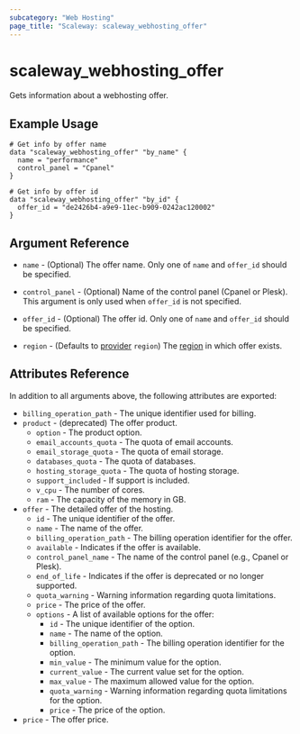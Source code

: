 ```yaml
---
subcategory: "Web Hosting"
page_title: "Scaleway: scaleway_webhosting_offer"
---
```


# scaleway_webhosting_offer

Gets information about a webhosting offer.

## Example Usage

```hcl
# Get info by offer name
data "scaleway_webhosting_offer" "by_name" { 
  name = "performance"
  control_panel = "Cpanel"
}

# Get info by offer id
data "scaleway_webhosting_offer" "by_id" {
  offer_id = "de2426b4-a9e9-11ec-b909-0242ac120002"
}
```

## Argument Reference

- `name` - (Optional) The offer name. Only one of `name` and `offer_id` should be specified.

- `control_panel` - (Optional) Name of the control panel (Cpanel or Plesk). This argument is only used when `offer_id` is not specified.

- `offer_id` - (Optional) The offer id. Only one of `name` and `offer_id` should be specified.

- `region` - (Defaults to [provider](../index.md#zone) `region`) The [region](../guides/regions_and_zones.md#zones) in which offer exists.

## Attributes Reference

In addition to all arguments above, the following attributes are exported:

- `billing_operation_path` - The unique identifier used for billing.
- `product` - (deprecated) The offer product.
    - `option` - The product option.
    - `email_accounts_quota` - The quota of email accounts.
    - `email_storage_quota` - The quota of email storage.
    - `databases_quota` - The quota of databases.
    - `hosting_storage_quota` - The quota of hosting storage.
    - `support_included` - If support is included.
    - `v_cpu` - The number of cores.
    - `ram` - The capacity of the memory in GB.
- `offer` - The detailed offer of the hosting.
    - `id` - The unique identifier of the offer.
    - `name` - The name of the offer.
    - `billing_operation_path` - The billing operation identifier for the offer.
    - `available` - Indicates if the offer is available.
    - `control_panel_name` - The name of the control panel (e.g., Cpanel or Plesk).
    - `end_of_life` - Indicates if the offer is deprecated or no longer supported.
    - `quota_warning` - Warning information regarding quota limitations.
    - `price` - The price of the offer.
    - `options` - A list of available options for the offer:
      - `id` - The unique identifier of the option.
      - `name` - The name of the option.
      - `billing_operation_path` - The billing operation identifier for the option.
      - `min_value` - The minimum value for the option.
      - `current_value` - The current value set for the option.
      - `max_value` - The maximum allowed value for the option.
      - `quota_warning` - Warning information regarding quota limitations for the option.
      - `price` - The price of the option.
- `price` - The offer price.

